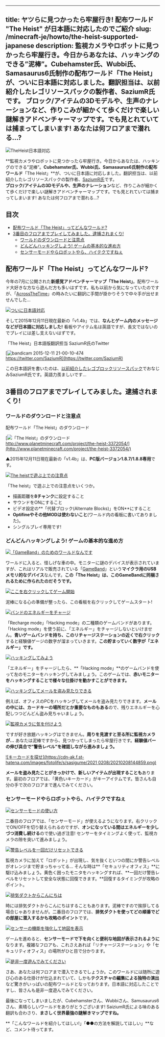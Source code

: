
---
title: ヤツらに見つかったら牢屋行き! 配布ワールド "The Heist" が日本語に対応したのでご紹介
slug: /minecraft-je/howto/the-heist-supported-japanese
description: 監視カメラやロボットに見つかったら牢屋行き。今日からあなたは、ハッキングのできる”泥棒”。Cubehamster氏、Wubbi氏、Samasaurus6氏制作の配布ワールド「The Heist」が、ついに日本語に対応しました。翻訳担当は、以前紹介したレゴリソースパックの製作者、SaziumR氏です。
 ブロック/アイテムの3Dモデルや、生声のナレーションなど、作りこみが細かくて歩くだけで楽しい謎解きアドベンチャーマップです。でも見とれていては捕まってしまいます! あなたは何フロアまで潜れる…?
---

![TheHeist日本語対応](https://cdn-ak.f.st-hatena.com/images/fotolife/s/sasigume/20210208/20210208160648.png)

**監視カメラやロボットに見つかったら牢屋行き。今日からあなたは、ハッキングのできる”泥棒”。**Cubehamster氏、Wubbi氏、Samasaurus6氏制作の配布ワールド**「The Heist」**が、ついに日本語に対応しました。翻訳担当は、以前紹介したレゴリソースパックの製作者、[SaziumR氏](https://twitter.com/SaziumR)です。  
**ブロック/アイテムの3Dモデルや、生声のナレーション**など、作りこみが細かくて歩くだけで楽しい謎解きアドベンチャーマップです。でも見とれていては捕まってしまいます! あなたは何フロアまで潜れる…?

## 目次

*   [配布ワールド「The Heist」ってどんなワールド?](#about)
*   [3番目のフロアまでプレイしてみました。逮捕されまくり!](#letusplay)
    *   [ワールドのダウンロードと注意点](#download)
    *   [どんどんハッキングしよう! ゲームの基本的な進め方](#hacking)
    *   [センサーモードやらロボットやら、ハイテクですねぇ](#hightech)

## 配布ワールド「The Heist」ってどんなワールド?

今年の7月に公開された**新感覚アドベンチャーマップ「The Heist」**。配布ワールド大好きな方なら遊んだ方も多いはずです。私も以前から気になっていたのですが、「[AcrossTheTime](/AcrossTheTime-part1/)」の時みたいに翻訳に手間が掛かりそうで中々手が出せませんでした…

[![ついに日本語対応](https://cdn-ak.f.st-hatena.com/images/fotolife/s/sasigume/20210208/20210208131239.png)](#1/b/1bfeaadc.png "ついに日本語対応")

そして2015年12月11日現在最新の「v1.4b」では、**なんとゲーム内のメッセージなどが日本語に対応しました!** 看板やアイテム名は英語ですが、長文ではないのでプレイには差し支えないはずです。

「The Heist」日本語版翻訳担当 SaziumR氏のTwitter

[![bandicam 2015-12-11 21-00-10-474](https://cdn-ak.f.st-hatena.com/images/fotolife/s/sasigume/20210208/20210208175012.jpg)  
https://twitter.com/SaziumR](https://twitter.com/SaziumR)

この日本語訳を書いたのは、[以前紹介したレゴブロックリソースパック](/lego-resourcepack/)でおなじみSaziumR氏です。英語力羨ましいです…

## 3番目のフロアまでプレイしてみました。逮捕されまくり!

### ワールドのダウンロードと注意点

配布ワールド「The Heist」のダウンロード

[![「The Heist」のダウンロード](https://cdn-ak.f.st-hatena.com/images/fotolife/s/sasigume/20210208/20210208155951.jpg)  
http://www.planetminecraft.com/project/the-heist-3372054/](http://www.planetminecraft.com/project/the-heist-3372054/)

▲2015年12月11日現在最新の「v1.4b」は、**PC版バージョン1.8.7/1.8.8専用**です。

[![The heistで遊ぶ上での注意点](https://cdn-ak.f.st-hatena.com/images/fotolife/s/sasigume/20210208/20210208144654.png)](#7/b/7b080c6d.png "The heistで遊ぶ上での注意点")

「The heist」で遊ぶ上での注意点をいくつか。

*   描画距離を**8チャンク**に設定すること
*   サウンドをONにすること
*   ビデオ設定の**「代替ブロック(Alternate Blocks)」をON**にすること
*   **Optifineやその他MODは使わないこと**(ワールド内の看板に書いてありました)。
*   シングルプレイ専用です!

### どんどんハッキングしよう! ゲームの基本的な進め方

[![「GameBand」のためのワールドなんです](https://cdn-ak.f.st-hatena.com/images/fotolife/s/sasigume/20210208/20210208135227.png)](#4/8/489daf00.png "「GameBand」のためのワールドなんです")

ワールドに入ると、怪しげな車の中。モニターに謎のデバイスが表示されていますが、これはリアルで販売されている「[GameBand](http://www.gameband.com/)」という**マイクラ用のUSBメモリ的なデバイス**なんです。**この「The Heist」は、このGameBandに同梱されるために作られたのだそうです。**

[![ここを右クリックしてゲーム開始](https://cdn-ak.f.st-hatena.com/images/fotolife/s/sasigume/20210208/20210208161152.png)](#c/c/ccc544bf.png "ここを右クリックしてゲーム開始")

泥棒になる心の準備が整ったら、この看板を右クリックしてゲームスタート!

[![バンドのエネルギーをチャージ](https://cdn-ak.f.st-hatena.com/images/fotolife/s/sasigume/20210208/20210208144049.png)](#7/4/745516dd.png "バンドのエネルギーをチャージ")

「Recharge mode」「Hacking mode」の二種類のゲームバンドがあります。「Hacking mode」を使う前に、「エネルギー」をチャージしないといけません。**青いゲームバンドを持ち、このリチャージステーションの近くで右クリック**すると経験値ゲージの数字が溜まっていきます。**この貯まっていく数字が「エネルギー」です。**

[![ハッキングしてみよう](https://cdn-ak.f.st-hatena.com/images/fotolife/s/sasigume/20210208/20210208151921.png)](#9/9/99761f86.png "ハッキングしてみよう")

「エネルギー」をチャージしたら、**「Hacking mode」**のゲームバンドを使って左のモニターをハッキングしてみましょう。このゲームでは、**赤いモニターをハッキングすることで様々な仕掛けを動かすことができます。**

[![ハッキングしてメールを盗み見たりできる](https://cdn-ak.f.st-hatena.com/images/fotolife/s/sasigume/20210208/20210208164732.png)](#e/5/e5a6e90a.png "ハッキングしてメールを盗み見たりできる")

例えば、オフィスのPCをハッキングしてメールを盗み見たりできます。**メールの中には、カードキーの場所だとか重要なものもある**ので、残りエネルギーを心配しつつどんどん盗み見ちゃいましょう。

[![監視カメラに気を付けよう](https://cdn-ak.f.st-hatena.com/images/fotolife/s/sasigume/20210208/20210208162919.png)](#d/f/df7268ef.png "監視カメラに気を付けよう")

ですが好き放題ハッキングはできません。**周りを見渡すと至る所に監視カメラが…** あなたは泥棒ですから、見つかってしまったら牢屋行きです。**経験値バーの伸び具合で”警告レベル”を確認しながら進みましょう。**

[![キーカードを探せ](https://cdn-ak.f.st-hatena.com/images/fotolife/s/sasigume/2021
0208/20210208144859.png)](#7/c/7c3cfa4a.png "キーカードを探せ")

**メールを盗み見たことがきっかけで、新しいアイテムが出現することも**あります。最初のフロアでは、「黄色いキーカード」がキーアイテムです。皆さんも自分の手で次のフロアまで進んでみてください。

### センサーモードやらロボットやら、ハイテクですねぇ

[![センサーモードの使い方](https://cdn-ak.f.st-hatena.com/images/fotolife/s/sasigume/20210208/20210208152758.png)](#a/1/a15fa233.png "センサーモードの使い方")

二番目のフロアでは、「センサーモード」が使えるようになります。右クリックでON/OFFを切り替えられるのですが、**オンになっている間はエネルギーを少しづつ消費し続ける**ので使い過ぎ注意! センサーをタイミングよく使って、監視カメラの隙を突いて進みましょう。

[![警告レベルを一回だけリセットできる](https://cdn-ak.f.st-hatena.com/images/fotolife/s/sasigume/20210208/20210208174558.png)](#e/9/e9e81822.png "警告レベルを一回だけリセットできる")

監視カメラに加えて「ロボット」が出現し、気を抜くといつの間にか警告レベルがオレンジまで貯まっちゃってる… そんな時は**「セキュリティオフィス」**に駆け込みましょう。黄色く囲ったモニタをハッキングすれば、**一回だけ警告レベルをリセットして安全な状態に回復できます。**回復するタイミングが攻略のポイント。

[![排気ダクトからこんにちは](https://cdn-ak.f.st-hatena.com/images/fotolife/s/sasigume/20210208/20210208134240.png)](#4/0/4062a1bd.png "排気ダクトからこんにちは")

時には排気ダクトからこんにちはすることもあります。泥棒ですので挨拶してる場合じゃありませんが。二番目のフロアでは、**排気ダクトを使ってどの順番でどの部屋に潜入するかも攻略のポイント**です。

[![センサーの機能を強化して地図を表示](https://cdn-ak.f.st-hatena.com/images/fotolife/s/sasigume/20210208/20210208132224.png)](#2/6/26417055.png "センサーの機能を強化して地図を表示")

ゲームを進めると、**センサーモードで下を向くと便利な地図が表示されるように**なります。複雑なフロアも、これさえあれば「リチャージステーション」や「セキュリティオフィス」の場所がひと目で分かります。

[![是非一度遊んでみてください](https://cdn-ak.f.st-hatena.com/images/fotolife/s/sasigume/20210208/20210208175909.png)](#f/7/f73e1587.png "是非一度遊んでみてください")

さあ、あなたは何フロアまで潜入できるでしょうか。このワールドには随所に遊び心のある仕掛けが仕込まれていて、しかも**テクスチャの編集による独特の演出**など驚きがいっぱいの配布ワールドとなっております。日本語に対応したことですし、皆さんも是非一度遊んでみてください。

最後になってしまいましたが、Cubehamsterさん、Wubbiさん、Samusaurus6さん、素晴らしいワールドをありがとうございます! SaiziumR氏による味のある翻訳も合わさり、**まさしく世界最強の謎解きマップですね。**

**「こんなワールドを紹介してほしい!」「●●の方法を解説してほしい」**など、コメント待ってます。
